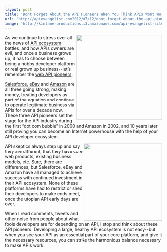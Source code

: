 ```yaml
---
layout: post
title: 'Dont Forget About the API Pioneers When You Think APIs Wont Work'
url: 'http://apievangelist.com2012/07/12/dont-forget-about-the-api-pioneers-when-you-think-apis-wont-work/'
image: 'http://kinlane-productions.s3.amazonaws.com/api-evangelist-site/blog/ebay-developer-program-history.png'
---
```



<p>
     <a title="Salesforce" href="/2011/01/28/history-of-apis-salesforce-com/"><img src="http://kinlane-productions.s3.amazonaws.com/salesforce/salesforce-original-web-site.png"  width="275" align="right" /></a>
</p>
<p>
     As we continue to stress over all the news of <a title="API Ecosystem Battles" href="/2012/06/29/the-api-economy-welcomes-its-early-trade-wars/">API ecosystem battles</a>, and how APIs owners are evil, and once a business grows up, it has to choose between being a hobby developer platform or real grown up business--let’s remember the <a title="web API pioneers" href="/2011/02/10/history-of-apis-birth-through-social/">web API pioneers</a>.
</p>
<p>
     <a title="Salesforce" href="/2011/01/28/history-of-apis-salesforce-com/">Salesforce</a>, <a title="ebay" href="/2011/01/26/history-of-apis-ebay/">eBay</a> and <a title="Amazon" href="/2011/01/28/history-of-apis-amazon-e-commerce/">Amazon</a> are all three going strong, making money, treating developers as part of the equation and continue to operate legitimate business via APIs for over a decade now. These three API pioneers set the stage for the API industry during the first “dot com bubble” in 2000 and Amazon in 2002, and 10 years later still proving you can become an Internet powerhouse with the help of your API developer ecosystem.
</p>
<p>
     <a href="/2011/01/26/history-of-apis-ebay/"><img src="http://kinlane-productions.s3.amazonaws.com/ebay/ebay-developer-program-history.png"  width="250" align="right" /></a>
</p>
<p>
     API skeptics always step up and say they are different, that they have core web products, existing business models, etc. Sure, there are differences, but Salesforce, eBay and Amazon have all managed to achieve success with continued investment in their API ecosystem. None of these platforms have had to restrict or shed their developers to make ends meet, once the utopian API early days are over.
</p>
<p>
     When I read comments, tweets and other noise from people about what fools developers are for depending on an API, I stop and think about these API pioneers. Developing a large, healthy API ecosystem is not easy--but when you see your API as an essential part of your core platform, and give it the necessary resources, you can strike the harmonious balance necessary to make APIs work.
</p>
